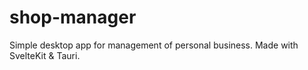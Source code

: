 # shop-manager

Simple desktop app for management of personal business. Made with SvelteKit & Tauri.
